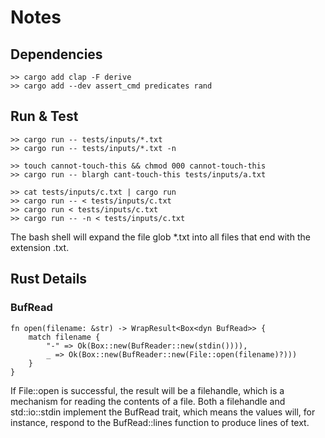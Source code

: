 # Notes

## Dependencies
```
>> cargo add clap -F derive
>> cargo add --dev assert_cmd predicates rand
```

## Run & Test
```
>> cargo run -- tests/inputs/*.txt
>> cargo run -- tests/inputs/*.txt -n
```

```
>> touch cannot-touch-this && chmod 000 cannot-touch-this
>> cargo run -- blargh cant-touch-this tests/inputs/a.txt
```

```
>> cat tests/inputs/c.txt | cargo run
>> cargo run -- < tests/inputs/c.txt
>> cargo run < tests/inputs/c.txt
>> cargo run -- -n < tests/inputs/c.txt
```

The bash shell will expand the file glob *.txt into all files that end with the extension .txt.

## Rust Details
### BufRead
```
fn open(filename: &str) -> WrapResult<Box<dyn BufRead>> {
    match filename {
        "-" => Ok(Box::new(BufReader::new(stdin()))),
        _ => Ok(Box::new(BufReader::new(File::open(filename)?)))
    }
}
```

If File::open is successful, the result will be a filehandle, which is a mechanism for reading the contents of a file. Both a filehandle and std::io::stdin implement the BufRead trait, which means the values will, for instance, respond to the BufRead::lines function to produce lines of text. 